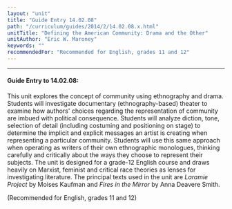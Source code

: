 ```yaml
---
layout: "unit"
title: "Guide Entry 14.02.08"
path: "/curriculum/guides/2014/2/14.02.08.x.html"
unitTitle: "Defining the American Community: Drama and the Other"
unitAuthor: "Eric W. Maroney"
keywords: ""
recommendedFor: "Recommended for English, grades 11 and 12"
---
```

<body>
<hr/>
 <h4>
  Guide Entry to 14.02.08:
 </h4>
 <p>
  This unit explores the concept of community using ethnography and drama. Students will investigate documentary (ethnography-based) theater to examine how authors' choices regarding the representation of community are imbued with political consequence. Students will analyze diction, tone, selection of detail (including costuming and positioning on stage) to determine the implicit and explicit messages an artist is creating when representing a particular community. Students will use this same approach when operating as writers of their own ethnographic monologues, thinking carefully and critically about the ways they choose to represent their subjects. The unit is designed for a grade-12 English course and draws heavily on Marxist, feminist and critical race theories as lenses for investigating literature. The principal texts used in the unit are
  <i>
   Laramie Project
  </i>
  by Moises Kaufman and
  <i>
   Fires in the Mirror
  </i>
  by Anna Deavere Smith.
 </p>
<p>
  (Recommended for English, grades 11 and 12)
  <b>
  </b>
 </p>


</body>